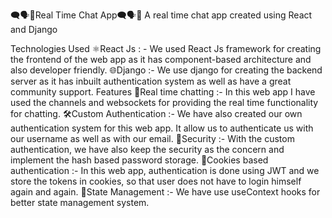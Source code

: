 🗨️🗣️💬Real Time Chat App🗨️🗣️💬
A real time chat app created using React and Django

Technologies Used
⚛️React Js : - We used React Js framework for creating the frontend of the web app as it has component-based architecture and also developer friendly.
🌐Django :- We use django for creating the backend server as it has inbuilt authentication system as well as have a great community support.
Features
💬Real time chatting :- In this web app I have used the channels and websockets for providing the real time functionality for chatting.
🛠️Custom Authentication :- We have also created our own authentication system for this web app. It allow us to authenticate us with our username as well as with our email.
🔐Security :- With the custom authentication, we have also keep the security as the concern and implement the hash based password storage.
🍪Cookies based authentication :- In this web app, authentication is done using JWT and we store the tokens in cookies, so that user does not have to login himself again and again.
🔄State Management :- We have use useContext hooks for better state management system.
